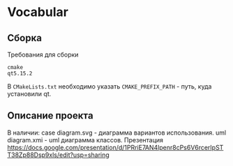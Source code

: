 # Vocabular

## Сборка
Требования для сборки
```
cmake
qt5.15.2
```

В `CMakeLists.txt` необходимо указать `CMAKE_PREFIX_PATH` - путь, куда установили qt.

## Описание проекта
В наличии:
case diagram.svg - диаграмма вариантов использования.
uml diagram.xmi - uml диаграмма классов.
Презентация https://docs.google.com/presentation/d/1PRriE7AN4lpenr8cPs6V6rcerIpSTT38Zp88Dsp9xls/edit?usp=sharing